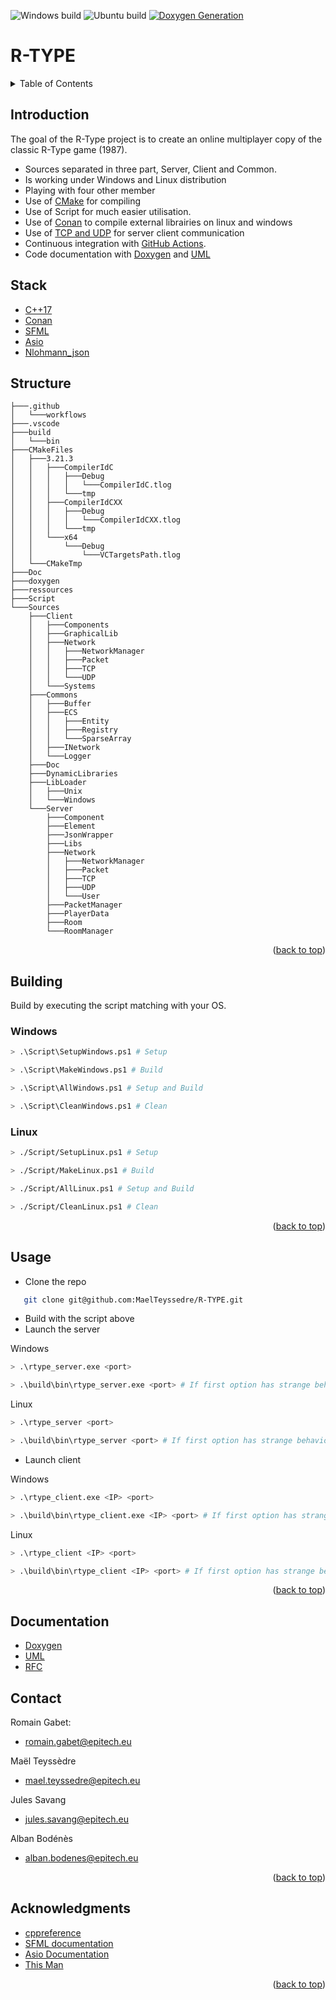 ![Windows build](https://github.com/MaelTeyssedre/R-TYPE/actions/workflows/R-TYPE_Windows.yml/badge.svg)
![Ubuntu build](https://github.com/MaelTeyssedre/R-TYPE/actions/workflows/R-TYPE_Ubuntu.yml/badge.svg)
[![Doxygen Generation](https://github.com/MaelTeyssedre/R-TYPE/actions/workflows/Doxygen.yml/badge.svg)](https://maelteyssedre.github.io/R-TYPE)
<div id="top"></div>

# R-TYPE

<details>
   <summary>Table of Contents</summary>
   <ol>
      <li><a href="#Introduction">Introduction</a></li>
      <li><a href="#Stack">Stack</a></li>
      <li><a href="#Structure">Structure</a></li>
      <li><a href="#Building">Building</a></li>
      <li><a href="#Usage">Usage</a></li>
      <li><a href="#Contact">Contact</a></li>
      <li><a href="#Acknowledgments">Acknowledgments</a></li>
   </ol>
</details>

## Introduction

The goal of the R-Type project is to create an online multiplayer
   copy of the classic R-Type game (1987).
   
   
   -   Sources separated in three part, Server, Client and Common.
   -   Is working under Windows and Linux distribution
   -   Playing with four other member
   -   Use of [CMake](https://cmake.org/) for compiling
   -   Use of Script for much easier utilisation.
   -   Use of [Conan](https://conan.io/) to compile external librairies on linux and windows
   -   Use of [TCP and UDP](https://github.com/MaelTeyssedre/R-TYPE/blob/main/Sources/Doc/rfc.txt) for server client communication
   -   Continuous integration with [GitHub Actions](https://github.com/features/actions).
   -   Code documentation with [Doxygen](https://maelteyssedre.github.io/R-TYPE) and [UML]()

## Stack
   
   - [C++17](https://en.cppreference.com/w/cpp/17)
   - [Conan](https://conan.io/)
   - [SFML](https://www.sfml-dev.org/)
   - [Asio](https://think-async.com/Asio/)
   - [Nlohmann_json](https://github.com/nlohmann/json)

## Structure

``` text
├───.github
│   └───workflows
├───.vscode
├───build
│   └───bin
├───CMakeFiles
│   ├───3.21.3
│   │   ├───CompilerIdC
│   │   │   ├───Debug
│   │   │   │   └───CompilerIdC.tlog
│   │   │   └───tmp
│   │   ├───CompilerIdCXX
│   │   │   ├───Debug
│   │   │   │   └───CompilerIdCXX.tlog
│   │   │   └───tmp
│   │   └───x64
│   │       └───Debug
│   │           └───VCTargetsPath.tlog
│   └───CMakeTmp
├───Doc
├───doxygen
├───ressources
├───Script
└───Sources
    ├───Client
    │   ├───Components
    │   ├───GraphicalLib
    │   ├───Network
    │   │   ├───NetworkManager
    │   │   ├───Packet
    │   │   ├───TCP
    │   │   └───UDP
    │   └───Systems
    ├───Commons
    │   ├───Buffer
    │   ├───ECS
    │   │   ├───Entity
    │   │   ├───Registry
    │   │   └───SparseArray
    │   ├───INetwork
    │   └───Logger
    ├───Doc
    ├───DynamicLibraries
    ├───LibLoader
    │   ├───Unix
    │   └───Windows
    └───Server
        ├───Component
        ├───Element
        ├───JsonWrapper
        ├───Libs
        ├───Network
        │   ├───NetworkManager
        │   ├───Packet
        │   ├───TCP
        │   ├───UDP
        │   └───User
        ├───PacketManager
        ├───PlayerData
        ├───Room
        └───RoomManager
```

<p align="right">(<a href="#top">back to top</a>)</p>

## Building

Build by executing the script matching with your OS.

### Windows

``` bash
> .\Script\SetupWindows.ps1 # Setup

> .\Script\MakeWindows.ps1 # Build

> .\Script\AllWindows.ps1 # Setup and Build

> .\Script\CleanWindows.ps1 # Clean
```

### Linux

``` bash
> ./Script/SetupLinux.ps1 # Setup

> ./Script/MakeLinux.ps1 # Build

> ./Script/AllLinux.ps1 # Setup and Build

> ./Script/CleanLinux.ps1 # Clean
```

<p align="right">(<a href="#top">back to top</a>)</p>

## Usage

   -  Clone the repo
``` bash
   git clone git@github.com:MaelTeyssedre/R-TYPE.git
```
   
   -  Build with the script above
   -  Launch the server

Windows

``` bash
> .\rtype_server.exe <port>

> .\build\bin\rtype_server.exe <port> # If first option has strange behaviour
```
Linux

``` bash
> .\rtype_server <port>

> .\build\bin\rtype_server <port> # If first option has strange behaviour
```

   -  Launch client

Windows
   
``` bash
> .\rtype_client.exe <IP> <port>

> .\build\bin\rtype_client.exe <IP> <port> # If first option has strange behaviour
```

Linux
   
``` bash
> .\rtype_client <IP> <port>

> .\build\bin\rtype_client <IP> <port> # If first option has strange behaviour
```

<p align="right">(<a href="#top">back to top</a>)</p>

## Documentation

   -  [Doxygen](https://maelteyssedre.github.io/R-TYPE)
   -  [UML](https://github.com/MaelTeyssedre/R-TYPE/blob/main/Sources/Doc/R-Type%20UML.png)
   -  [RFC](https://github.com/MaelTeyssedre/R-TYPE/blob/main/Sources/Doc/rfc.txt)

## Contact

Romain Gabet:
   - romain.gabet@epitech.eu

Maël Teyssèdre 
   - mael.teyssedre@epitech.eu

Jules Savang 
   - jules.savang@epitech.eu

Alban Bodénès 
   - alban.bodenes@epitech.eu

<p align="right">(<a href="#top">back to top</a>)</p>

## Acknowledgments

   -  [cppreference](https://en.cppreference.com/w/)
   -  [SFML documentation](https://www.sfml-dev.org/)
   -  [Asio Documentation](https://think-async.com/Asio/Documentation.html)
   -  [This Man](https://github.com/romanosaurus/babel/commits?author=Eldriann)

<p align="right">(<a href="#top">back to top</a>)</p>
